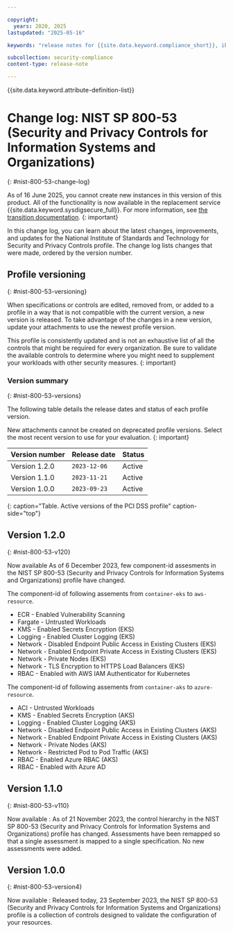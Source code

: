 ```yaml
---

copyright:
  years: 2020, 2025
lastupdated: "2025-05-16"

keywords: "release notes for {{site.data.keyword.compliance_short}}, ibm security best practices, profile changes, enhancements, fixes, improvements"

subcollection: security-compliance
content-type: release-note

---
```


{{site.data.keyword.attribute-definition-list}}

# Change log: NIST SP 800-53 (Security and Privacy Controls for Information Systems and Organizations)
{: #nist-800-53-change-log}



As of 16 June 2025, you cannot create new instances in this version of this product. All of the functionality is now available in the replacement service {{site.data.keyword.sysdigsecure_full}}. For more information, see [the transition documentation](/docs/security-compliance?topic=security-compliance-scc-transition). 
{: important}



In this change log, you can learn about the latest changes, improvements, and updates for the National Institute of Standards and Technology for Security and Privacy Controls profile. The change log lists changes that were made, ordered by the version number.


## Profile versioning
{: #nist-800-53-versioning}

When specifications or controls are edited, removed from, or added to a profile in a way that is not compatible with the current version, a new version is released. To take advantage of the changes in a new version, update your attachments to use the newest profile version.

This profile is consistently updated and is not an exhaustive list of all the controls that might be required for every organization. Be sure to validate the available controls to determine where you might need to supplement your workloads with other security measures.
{: important}


### Version summary
{: #nist-800-53-versions}

The following table details the release dates and status of each profile version.

New attachments cannot be created on deprecated profile versions. Select the most recent version to use for your evaluation.
{: important}

| Version number | Release date | Status |
|:---------------|:-------------|:-------|
| Version 1.2.0 | `2023-12-06` | Active |
| Version 1.1.0 | `2023-11-21` | Active |
| Version 1.0.0 | `2023-09-23` | Active |
{: caption="Table. Active versions of the PCI DSS profile" caption-side="top"}


## Version 1.2.0
{: #nist-800-53-v120}

Now available
As of 6 December 2023, few component-id assesments in the  NIST SP 800-53 (Security and Privacy Controls for Information Systems and Organizations) profile have changed.

The component-id of following assements from `container-eks` to `aws-resource`.

   * ECR - Enabled Vulnerability Scanning
   * Fargate - Untrusted Workloads
   * KMS - Enabled Secrets Encryption (EKS)
   * Logging - Enabled Cluster Logging (EKS)
   * Network - Disabled Endpoint Public Access in Existing Clusters (EKS)
   * Network - Enabled Endpoint Private Access in Existing Clusters (EKS)
   * Network - Private Nodes (EKS)
   * Network - TLS Encryption to HTTPS Load Balancers (EKS)
   * RBAC - Enabled with AWS IAM Authenticator for Kubernetes


 The component-id of following assements from `container-aks` to `azure-resource`.

   - ACI - Untrusted Workloads
   - KMS - Enabled Secrets Encryption (AKS)
   - Logging - Enabled Cluster Logging (AKS)
   - Network - Disabled Endpoint Public Access in Existing Clusters (AKS)
   - Network - Enabled Endpoint Private Access in Existing Clusters (AKS)
   - Network - Private Nodes (AKS)
   - Network - Restricted Pod to Pod Traffic (AKS)
   - RBAC - Enabled Azure RBAC (AKS)
   - RBAC - Enabled with Azure AD



## Version 1.1.0
{: #nist-800-53-v110}

Now available
:   As of 21 November 2023, the control hierarchy in the NIST SP 800-53 (Security and Privacy Controls for Information Systems and Organizations) profile has changed. Assessments have been remapped so that a single assessment is mapped to a single specification. No new assessments were added.

## Version 1.0.0
{: #nist-800-53-version4}

Now available
:   Released today, 23 September 2023, the NIST SP 800-53 (Security and Privacy Controls for Information Systems and Organizations) profile is a collection of controls designed to validate the configuration of your resources.
